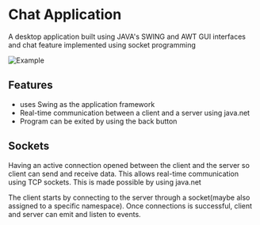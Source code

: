 
# Chat Application

A desktop application built using JAVA's SWING and AWT GUI interfaces and chat feature implemented using socket programming

![Example](https://github.com/alevvio/ChatApp/assets/106387661/49f99b0f-239a-479e-9987-c588f127ac35)



## Features

- uses Swing as the application framework
- Real-time communication between a client and a server using java.net
- Program can be exited by using the back button


## Sockets

Having an active connection opened between the client and the server so client can send and receive data. This allows real-time communication using TCP sockets. This is made possible by using java.net

The client starts by connecting to the server through a socket(maybe also assigned to a specific namespace). Once connections is successful, client and server can emit and listen to events.

